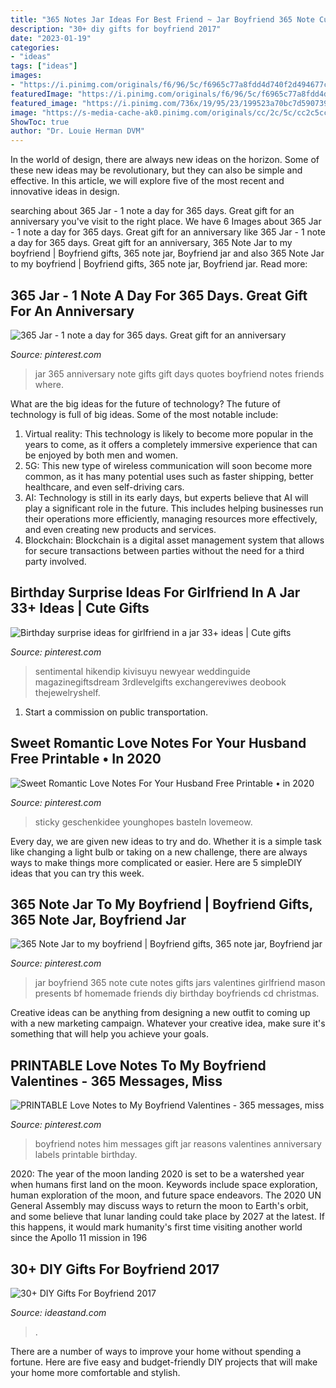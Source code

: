 ```yaml
---
title: "365 Notes Jar Ideas For Best Friend ~ Jar Boyfriend 365 Note Cute Notes Gifts Jars Valentines Girlfriend Mason Presents Bf Homemade Friends Diy Birthday Boyfriends Cd Christmas"
description: "30+ diy gifts for boyfriend 2017"
date: "2023-01-19"
categories:
- "ideas"
tags: ["ideas"]
images:
- "https://i.pinimg.com/originals/f6/96/5c/f6965c77a8fdd4d740f2d494677c9590.jpg"
featuredImage: "https://i.pinimg.com/originals/f6/96/5c/f6965c77a8fdd4d740f2d494677c9590.jpg"
featured_image: "https://i.pinimg.com/736x/19/95/23/199523a70bc7d59073985c095201e24e.jpg"
image: "https://s-media-cache-ak0.pinimg.com/originals/cc/2c/5c/cc2c5cc14444094b062404df714ea70a.jpg"
ShowToc: true
author: "Dr. Louie Herman DVM"
---
```



In the world of design, there are always new ideas on the horizon. Some of these new ideas may be revolutionary, but they can also be simple and effective. In this article, we will explore five of the most recent and innovative ideas in design.

	

		
searching about 365 Jar - 1 note a day for 365 days. Great gift for an anniversary you've visit to the right place. We have 6 Images about 365 Jar - 1 note a day for 365 days. Great gift for an anniversary like 365 Jar - 1 note a day for 365 days. Great gift for an anniversary, 365 Note Jar to my boyfriend | Boyfriend gifts, 365 note jar, Boyfriend jar and also 365 Note Jar to my boyfriend | Boyfriend gifts, 365 note jar, Boyfriend jar. Read more:
		
    
## 365 Jar - 1 Note A Day For 365 Days. Great Gift For An Anniversary

<img loading=lazy src="https://s-media-cache-ak0.pinimg.com/originals/cc/2c/5c/cc2c5cc14444094b062404df714ea70a.jpg" onerror="this.onerror=null;this.src='https://tse2.mm.bing.net/th?id=OIP.Q6eEERPzXD6uSys5ivZMLQAAAA&amp;pid=15.1';" alt="365 Jar - 1 note a day for 365 days. Great gift for an anniversary">

_Source: pinterest.com_

>jar 365 anniversary note gifts gift days quotes boyfriend notes friends where. 

	

What are the big ideas for the future of technology?
The future of technology is full of big ideas. Some of the most notable include:
1. Virtual reality: This technology is likely to become more popular in the years to come, as it offers a completely immersive experience that can be enjoyed by both men and women.
2. 5G: This new type of wireless communication will soon become more common, as it has many potential uses such as faster shipping, better healthcare, and even self-driving cars.
3. AI: Technology is still in its early days, but experts believe that AI will play a significant role in the future. This includes helping businesses run their operations more efficiently, managing resources more effectively, and even creating new products and services.
4. Blockchain: Blockchain is a digital asset management system that allows for secure transactions between parties without the need for a third party involved.

    
## Birthday Surprise Ideas For Girlfriend In A Jar 33+ Ideas | Cute Gifts

<img loading=lazy src="https://i.pinimg.com/originals/b8/ce/72/b8ce729c45fd0720c24716a070fc0aa8.jpg" onerror="this.onerror=null;this.src='https://tse2.mm.bing.net/th?id=OIP.koy9Fk0bJJRq7twHb6c9hwAAAA&amp;pid=15.1';" alt="Birthday surprise ideas for girlfriend in a jar 33+ ideas | Cute gifts">

_Source: pinterest.com_

>sentimental hikendip kivisuyu newyear weddinguide magazinegiftsdream 3rdlevelgifts exchangereviwes deobook thejewelryshelf. 

	

1) Start a commission on public transportation.

    
## Sweet Romantic Love Notes For Your Husband Free Printable • In 2020

<img loading=lazy src="https://i.pinimg.com/originals/f6/96/5c/f6965c77a8fdd4d740f2d494677c9590.jpg" onerror="this.onerror=null;this.src='https://tse4.mm.bing.net/th?id=OIP.x8yRFLiE90EXfjw4SSyEcQHaKe&amp;pid=15.1';" alt="Sweet Romantic Love Notes For Your Husband Free Printable • in 2020">

_Source: pinterest.com_

>sticky geschenkidee younghopes basteln lovemeow. 

	

Every day, we are given new ideas to try and do. Whether it is a simple task like changing a light bulb or taking on a new challenge, there are always ways to make things more complicated or easier. Here are 5 simpleDIY ideas that you can try this week.

    
## 365 Note Jar To My Boyfriend | Boyfriend Gifts, 365 Note Jar, Boyfriend Jar

<img loading=lazy src="https://i.pinimg.com/originals/66/9e/35/669e35865df65e090ae9719b4fb122d5.jpg" onerror="this.onerror=null;this.src='https://tse3.mm.bing.net/th?id=OIP.YoDB6q1SVFLu6eXfbIPaVgHaJ4&amp;pid=15.1';" alt="365 Note Jar to my boyfriend | Boyfriend gifts, 365 note jar, Boyfriend jar">

_Source: pinterest.com_

>jar boyfriend 365 note cute notes gifts jars valentines girlfriend mason presents bf homemade friends diy birthday boyfriends cd christmas. 

	

Creative ideas can be anything from designing a new outfit to coming up with a new marketing campaign. Whatever your creative idea, make sure it's something that will help you achieve your goals.

    
## PRINTABLE Love Notes To My Boyfriend Valentines - 365 Messages, Miss

<img loading=lazy src="https://i.pinimg.com/736x/19/95/23/199523a70bc7d59073985c095201e24e.jpg" onerror="this.onerror=null;this.src='https://tse4.mm.bing.net/th?id=OIP.VmrNJiIT644OCN2-vGXQjwHaLG&amp;pid=15.1';" alt="PRINTABLE Love Notes to My Boyfriend Valentines - 365 messages, miss">

_Source: pinterest.com_

>boyfriend notes him messages gift jar reasons valentines anniversary labels printable birthday. 

	

2020: The year of the moon landing
2020 is set to be a watershed year when humans first land on the moon. Keywords include space exploration, human exploration of the moon, and future space endeavors. The 2020 UN General Assembly may discuss ways to return the moon to Earth's orbit, and some believe that lunar landing could take place by 2027 at the latest. If this happens, it would mark humanity's first time visiting another world since the Apollo 11 mission in 196
    
## 30+ DIY Gifts For Boyfriend 2017

<img loading=lazy src="https://ideastand.com/wp-content/uploads/2016/11/diy-gifts-for-boyfriend/12-diy-gifts-for-boyfriend.jpg" onerror="this.onerror=null;this.src='https://tse3.mm.bing.net/th?id=OIP.ZdPhG_Iz7qalhFFCSaOoWgHaJ6&amp;pid=15.1';" alt="30+ DIY Gifts For Boyfriend 2017">

_Source: ideastand.com_

>. 

	

There are a number of ways to improve your home without spending a fortune. Here are five easy and budget-friendly DIY projects that will make your home more comfortable and stylish.

